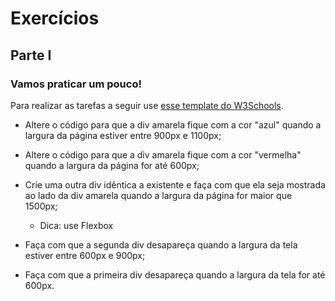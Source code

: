 # Exercícios

## Parte I

### Vamos praticar um pouco!

Para realizar as tarefas a seguir use [esse template do W3Schools](https://www.w3schools.com/css/tryit.asp?filename=trycss_mediaqueries_minmax).

* Altere o código para que a div amarela fique com a cor "azul" quando a largura da página estiver entre 900px e 1100px;

* Altere o código para que a div amarela fique com a cor "vermelha" quando a largura da página for até 600px;

* Crie uma outra div idêntica a existente e faça com que ela seja mostrada ao lado da div amarela quando a largura da página for maior que 1500px;

  * Dica: use Flexbox

* Faça com que a segunda div desapareça quando a largura da tela estiver entre 600px e 900px;

* Faça com que a primeira div desapareça quando a largura da tela for até 600px.